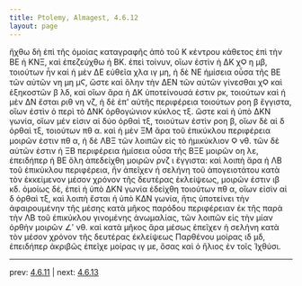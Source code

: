 ```yaml
---
title: Ptolemy, Almagest, 4.6.12
layout: page
---
```


ἤχθω δὴ ἐπὶ τῆς ὁμοίας καταγραφῆς ἀπὸ τοῦ Κ κέντρου κάθετος ἐπὶ τὴν ΒΕ ἡ ΚΝΞ, καὶ ἐπεζεύχθω ἡ ΒΚ. ἐπεὶ τοίνυν, οἵων ἐστὶν ἡ ΔΚ χϘ η μβ, τοιούτων ἦν καὶ ἡ μὲν ΔΕ εὐθεῖα χλα ιγ μη, ἡ δὲ ΝΕ ἡμίσεια οὖσα τῆς ΒΕ τῶν αὐτῶν νη μη μϚ, ὥστε καὶ ὅλην τὴν ΔΕΝ τῶν αὐτῶν γίνεσθαι χϘ καὶ ἑξηκοστῶν β λδ, καὶ οἵων ἄρα ἡ ΔΚ ὑποτείνουσά ἐστιν ρκ, τοιούτων καὶ ἡ μὲν ΔΝ ἔσται ριθ νη νζ, ἡ δὲ ἐπ' αὐτῆς περιφέρεια τοιούτων ροη β ἔγγιστα, οἵων ἐστὶν ὁ περὶ τὸ ΔΝΚ ὀρθογώνιον κύκλος τξ. ὥστε καὶ ἡ ὑπὸ ΔΚΝ γωνία, οἵων μέν εἰσιν αἱ δύο ὀρθαὶ τξ, τοιούτων ἐστὶν ροη β, οἵων δὲ αἱ δ ὀρθαὶ τξ, τοιούτων πθ α. καὶ ἡ μὲν ΞΜ ἄρα τοῦ ἐπικύκλου περιφέρεια μοιρῶν ἐστιν πθ α, ἡ δὲ ΛΒΞ τῶν λοιπῶν εἰς τὸ ἡμικύκλιον Ϙ νθ. τῶν δὲ αὐτῶν ἐστιν ἡ ΞΒ περιφέρεια ἡμίσεια οὖσα τῆς ΒΞΕ μοιρῶν οη λε, ἐπειδήπερ ἡ ΒΕ ὅλη ἀπεδείχθη μοιρῶν ρνζ ι ἔγγιστα: καὶ λοιπὴ ἄρα ἡ ΛΒ τοῦ ἐπικύκλου περιφέρεια, ἣν ἀπεῖχεν ἡ σελήνη τοῦ ἀπογειοτάτου κατὰ τὸν ἐκκείμενον μέσον χρόνον τῆς δευτέρας ἐκλείψεως, μοιρῶν ἐστιν ιβ κδ. ὁμοίως δέ, ἐπεὶ ἡ ὑπὸ ΔΚΝ γωνία ἐδείχθη τοιούτων πθ α, οἵων εἰσὶν αἱ δ ὀρθαὶ τξ, καὶ λοιπὴ ἔσται ἡ ὑπὸ ΚΔΝ γωνία, ἥτις ὑποτείνει τὴν ἀφαιρουμένην τῆς μέσης κατὰ μῆκος παρόδου περιφέρειαν ἐκ τῆς παρὰ τὴν ΛΒ τοῦ ἐπικύκλου γινομένης ἀνωμαλίας, τῶν λοιπῶν εἰς τὴν μίαν ὀρθὴν μοιρῶν ∠ʹ νθ. καὶ κατὰ μῆκος ἄρα μέσως ἐπεῖχεν ἡ σελήνη κατὰ τὸν μέσον χρόνον τῆς δευτέρας ἐκλείψεως Παρθένου μοίρας ιδ μδ, ἐπειδήπερ ἀκριβῶς ἐπεῖχε μοίρας ιγ με, ὅσας καὶ ὁ ἥλιος ἐν τοῖς Ἰχθύσι. 

---

prev: [4.6.11](../4.6.11/) | next: [4.6.13](../4.6.13/)

